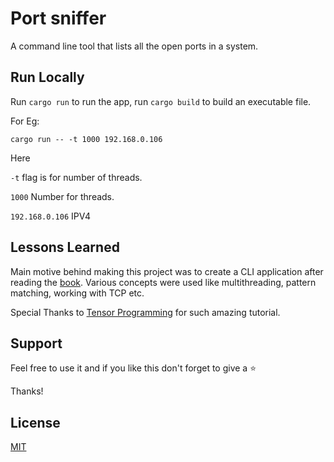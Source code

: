 
# Port sniffer

A command line tool that lists all the open ports in a system.


## Run Locally

Run `cargo run` to run the app, run `cargo build` to build an executable file.

For Eg:

`cargo run -- -t 1000 192.168.0.106`

Here

`-t` flag is for number of threads.

`1000` Number for threads.

`192.168.0.106` IPV4


## Lessons Learned

Main motive behind making this project was to create a CLI application after reading the [book](https://doc.rust-lang.org/book/).
Various concepts were used like multithreading, pattern matching, working with TCP etc.

Special Thanks to [Tensor Programming](https://www.youtube.com/watch?v=-Jp7sabBCp4&list=PLJbE2Yu2zumDD5vy2BuSHvFZU0a6RDmgb&ab_channel=TensorProgramming)
for such amazing tutorial.


## Support

Feel free to use it and if you like this don't forget to give a ⭐

Thanks!

## License

[MIT](https://choosealicense.com/licenses/mit/)

